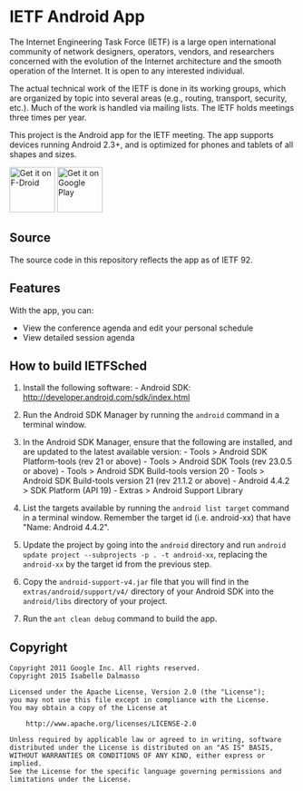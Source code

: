 IETF Android App
======================

The Internet Engineering Task Force (IETF) is a large open international community of network designers, operators, vendors, and researchers concerned with the evolution of the Internet architecture and the smooth operation of the Internet. It is open to any interested individual.

The actual technical work of the IETF is done in its working groups, which are organized by topic into several areas (e.g., routing, transport, security, etc.). Much of the work is handled via mailing lists. The IETF holds meetings three times per year.

This project is the Android app for the IETF meeting. The app supports devices running Android 2.3+, and is optimized for phones and tablets of all shapes and sizes.

[<img src="https://fdroid.gitlab.io/artwork/badge/get-it-on.png"
     alt="Get it on F-Droid"
     height="80">](https://f-droid.org/packages/org.ietf.ietfsched/)
[<img src="https://play.google.com/intl/en_us/badges/images/generic/en-play-badge.png"
     alt="Get it on Google Play"
     height="80">](https://play.google.com/store/apps/details?id=org.ietf.ietfsched)

<h2>Source</h2>

The source code in this repository reflects the app as of IETF 92.

<h2>Features</h2>

With the app, you can:

- View the conference agenda and edit your personal schedule
- View detailed session agenda

<h2>How to build IETFSched</h2>

1. Install the following software:
       - Android SDK:
         http://developer.android.com/sdk/index.html

2. Run the Android SDK Manager by running the `android` command in a terminal window.

3. In the Android SDK Manager, ensure that the following are installed, and are updated to the latest available version:
       - Tools > Android SDK Platform-tools (rev 21 or above)
       - Tools > Android SDK Tools (rev 23.0.5 or above)
       - Tools > Android SDK Build-tools version 20
       - Tools > Android SDK Build-tools version 21 (rev 21.1.2 or above)
       - Android 4.4.2 > SDK Platform (API 19)
       - Extras > Android Support Library

4. List the targets available by running the `android list target` command in a terminal window.  Remember the target id (i.e. android-xx) that have "Name: Android 4.4.2".

5. Update the project by going into the `android` directory and run `android update project --subprojects -p . -t android-xx`, replacing the `android-xx` by the target id from the previous step.

6. Copy the `android-support-v4.jar` file that you will find in the `extras/android/support/v4/` directory of your Android SDK into the `android/libs` directory of your project.

7. Run the `ant clean debug` command to build the app.

<h2>Copyright</h2>

    Copyright 2011 Google Inc. All rights reserved.
    Copyright 2015 Isabelle Dalmasso

    Licensed under the Apache License, Version 2.0 (the "License");
    you may not use this file except in compliance with the License.
    You may obtain a copy of the License at

        http://www.apache.org/licenses/LICENSE-2.0

    Unless required by applicable law or agreed to in writing, software
    distributed under the License is distributed on an "AS IS" BASIS,
    WITHOUT WARRANTIES OR CONDITIONS OF ANY KIND, either express or implied.
    See the License for the specific language governing permissions and
    limitations under the License.

<!-- inconsequential change -->
